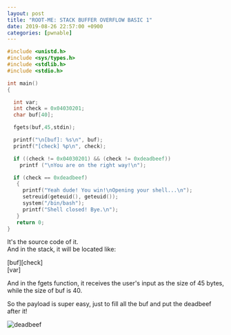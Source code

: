 ```yaml
---
layout: post
title: "ROOT-ME: STACK BUFFER OVERFLOW BASIC 1"
date: 2019-08-26 22:57:00 +0900
categories: [pwnable]
---
```


```c
#include <unistd.h>
#include <sys/types.h>
#include <stdlib.h>
#include <stdio.h>

int main()
{

  int var;
  int check = 0x04030201;
  char buf[40];

  fgets(buf,45,stdin);

  printf("\n[buf]: %s\n", buf);
  printf("[check] %p\n", check);

  if ((check != 0x04030201) && (check != 0xdeadbeef))
    printf ("\nYou are on the right way!\n");

  if (check == 0xdeadbeef)
   {
     printf("Yeah dude! You win!\nOpening your shell...\n");
     setreuid(geteuid(), geteuid());
     system("/bin/bash");
     printf("Shell closed! Bye.\n");
   }
   return 0;
}
```

It's the source code of it.  
And in the stack, it will be located like:

[buf][check]  
[var]

And in the fgets function, it receives the user's input as the size of 45 bytes, while the size of buf is 40.

So the payload is super easy, just to fill all the buf and put the deadbeef after it!

![deadbeef](https://1.bp.blogspot.com/-HWqjqbym5Z4/XV4OVGzgauI/AAAAAAAAVMo/ACIdC2biTpgwzemGZy8KG8jFuAM0ZMwKACLcBGAs/s1600/Screen%2BShot%2B2019-08-22%2Bat%2B12.38.43.png)
